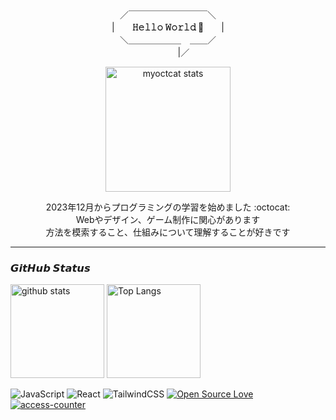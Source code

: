 <div align="center">

／￣￣￣￣￣￣￣￣￣＼  
|　　**𝙷𝚎𝚕𝚕𝚘 𝚆𝚘𝚛𝚕𝚍 🚀**　　|  
＼＿＿＿＿＿＿　＿＿／  
   　 　　 |／  
        
<a href="https://myoctocat.com/"><img alt="myoctcat stats" height="200px" src="https://github.com/kagomen/kagomen/assets/154225199/ca01b64c-7a2b-43db-a1e9-c013bb6ce4d9"></a>  


2023年12月からプログラミングの学習を始めました :octocat:  
Webやデザイン、ゲーム制作に関心があります  
方法を模索すること、仕組みについて理解することが好きです

</div>

---

### 𝙂𝙞𝙩𝙃𝙪𝙗 𝙎𝙩𝙖𝙩𝙪𝙨

<p align="left"> 
 <img alt="github stats" height="150px" src="https://github-readme-stats.vercel.app/api?username=kagomen&hide_title=true&text_color=777&bg_color=00000000&theme=gotham" />
 <img alt="Top Langs" height="150px" src="https://github-readme-stats.vercel.app/api/top-langs/?username=kagomen&layout=compact&show_icons=true&card_width=382&title_color=777&text_color=777&bg_color=00000000&theme=gotham" />
</p>

![JavaScript](https://img.shields.io/badge/-JavaScript-F7DF1E.svg?logo=javascript&logoColor=fff&textColor=fff)
![React](https://img.shields.io/badge/-React-61DAFB.svg?logo=react&logoColor=fff)
![TailwindCSS](https://img.shields.io/badge/-Tailwind_CSS-06B6D4.svg?logo=tailwindcss&logoColor=fff)
[![Open Source Love](https://badges.frapsoft.com/os/v2/open-source.svg?v=103)](https://github.com/ellerbrock/open-source-badges/)
[![access-counter](https://hits.sh/github.com/kagomen.svg?view=today-total&label=Today%20%2F%20Total&color=00c6c4&labelColor=999)](https://hits.sh/github.com/kagomen/)
